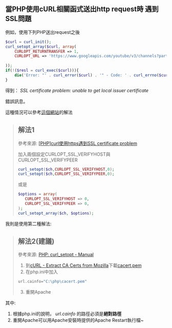 ## 當PHP使用cURL相關函式送出http request時 遇到SSL問題
例如，使用下列PHP送出request之後
```php
$curl = curl_init();
curl_setopt_array($curl, array(
    CURLOPT_RETURNTRANSFER => 1,
    CURLOPT_URL => 'https://www.googleapis.com/youtube/v3/channels?part=statistics&id=b62Z5zpAEiU&key=AIzaSyBPS3aToTVD0SXGNYZpEgAwf43CahHK-58'
    
));
if(!($resl = curl_exec($curl))){
    die('Error: "' . curl_error($curl) . '" - Code: ' . curl_errno($curl));
}
```
得到：
 _SSL certificate problem: unable to get local issuer certificate_ 

錯誤訊息。

這種情況可以參考[這個網站](https://dotblogs.com.tw/jses88001/2014/08/10/146222)的解法
> ## 解法1
>參考來源: [[PHP]curl使用https遇到SSL certificate problem](http://taichunmin.pixnet.net/blog/post/35782941-%5Bphp%5Dcurl%E4%BD%BF%E7%94%A8https%E9%81%87%E5%88%B0ssl-certificate-problem)
>
>加入兩個設定CURLOPT_SSL_VERIFYHOST與CURLOPT_SSL_VERIFYPEER
>```php
>curl_setopt($ch,CURLOPT_SSL_VERIFYHOST,0);
>curl_setopt($ch,CURLOPT_SSL_VERIFYPEER,0);
>```
>或是
>```php
>$options = array(
>    CURLOPT_SSL_VERIFYHOST => 0,
>    CURLOPT_SSL_VERIFYPEER => 0,
>);
>curl_setopt_array($ch, $options);
>```

我則是使用第二種解法:

> ## 解法2(建議)
>參考來源: [PHP: curl_setopt - Manual](http://php.net/manual/en/function.curl-setopt.php#Hcom110457)
>
>1. 到[cURL - Extract CA Certs from Mozilla](http://curl.haxx.se/docs/caextract.html)下載[cacert.pem](http://curl.haxx.se/ca/cacert.pem)
>2. 在php.ini中加入
>```php
>url.cainfo="C:\php\cacert.pem"
>```
>3. 重開Apache

其中:
1. 根據php.ini的說明， _url.cainfo_ 的路徑必須是**絕對路徑**
2. 重開Apache可以用Apache安裝時提供的Apache Restart執行檔~
